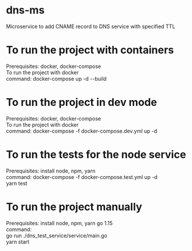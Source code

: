 # dns-ms
Microservice to add CNAME record to DNS service with specified TTL

# To run the project with containers
Prerequisites:
docker, docker-compose \
To run the project with docker \
command: docker-compose up -d --build

# To run the project in dev mode
Prerequisites:
docker, docker-compose \
To run the project with docker \
command: docker-compose -f docker-compose.dev.yml up -d

# To run the tests for the node service
Prerequisites: install node, npm, yarn \
command: docker-compose -f docker-compose.test.yml up -d \
yarn test 

# To run the project manually
Prerequisites: install node, npm, yarn go 1.15 \
command:  \
go run ./dns_test_service/service/main.go \
yarn start 